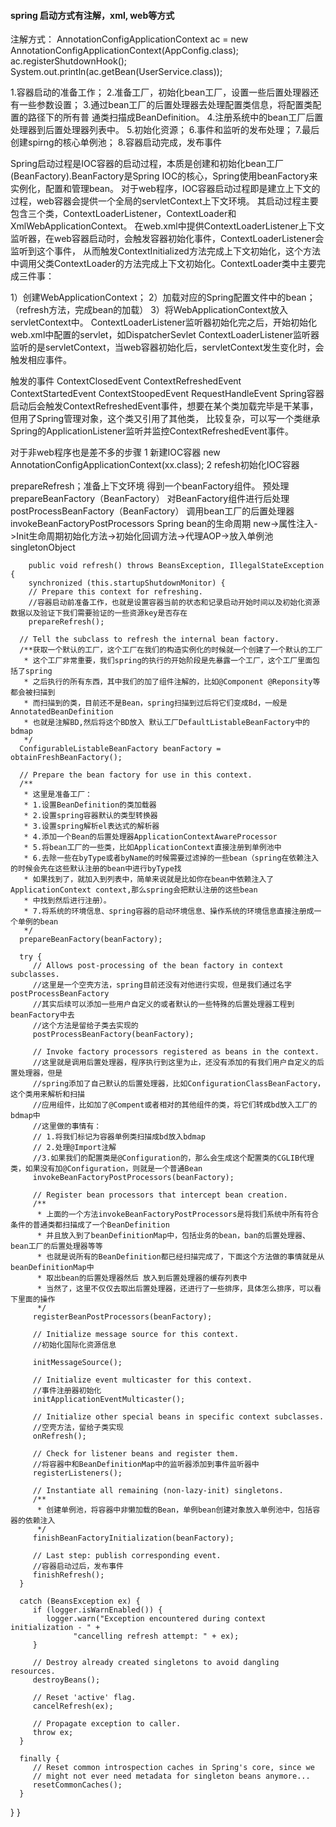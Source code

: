 #### spring 启动方式有注解，xml, web等方式

注解方式：
AnnotationConfigApplicationContext ac = new AnnotationConfigApplicationContext(AppConfig.class);
ac.registerShutdownHook();
System.out.println(ac.getBean(UserService.class));




1.容器启动的准备工作；
2.准备工厂，初始化bean工厂，设置一些后置处理器还有一些参数设置；
3.通过bean工厂的后置处理器去处理配置类信息，将配置类配置的路径下的所有普 通类扫描成BeanDefinition。
4.注册系统中的bean工厂后置处理器到后置处理器列表中。
5.初始化资源；
6.事件和监听的发布处理；
7.最后创建spirng的核心单例池；
8.容器启动完成，发布事件







Spring启动过程是IOC容器的启动过程，本质是创建和初始化bean工厂(BeanFactory).BeanFactory是Spring IOC的核心，Spring使用beanFactory来实例化，配置和管理bean。
对于web程序，IOC容器启动过程即是建立上下文的过程，web容器会提供一个全局的servletContext上下文环境。
其启动过程主要包含三个类，ContextLoaderListener，ContextLoader和XmlWebApplicationContext。
在web.xml中提供ContextLoaderListener上下文监听器，在web容器启动时，会触发容器初始化事件，ContextLoaderListener会监听到这个事件，
从而触发ContextInitialized方法完成上下文初始化，这个方法中调用父类ContextLoader的方法完成上下文初始化。ContextLoader类中主要完成三件事：

1）创建WebApplicationContext；
2）加载对应的Spring配置文件中的bean；（refresh方法，完成bean的加载）
3）将WebApplicationContext放入servletContext中。
ContextLoaderListener监听器初始化完之后，开始初始化web.xml中配置的servlet，如DispatcherSevlet
ContextLoaderListener监听器监听的是servletContext，当web容器初始化后，servletContext发生变化时，会触发相应事件。




触发的事件
ContextClosedEvent
ContextRefreshedEvent
ContextStartedEvent
ContextStoopedEvent
RequestHandleEvent
Spring容器启动后会触发ContextRefreshedEvent事件，想要在某个类加载完毕是干某事，但用了Spring管理对象，这个类又引用了其他类，
比较复杂，可以写一个类继承Spring的ApplicationListener监听并监控ContextRefreshedEvent事件。

对于非web程序也是差不多的步骤
1 新建IOC容器 new AnnotationConfigApplicationContext(xx.class);
2 refesh初始化IOC容器

prepareRefresh；准备上下文环境
得到一个beanFactory组件。
预处理 prepareBeanFactory（BeanFactory）
对BeanFactory组件进行后处理 postProcessBeanFactory（BeanFactory）
调用bean工厂的后置处理器 invokeBeanFactoryPostProcessors
Spring bean的生命周期
new->属性注入->Init生命周期初始化方法->初始化回调方法->代理AOP->放入单例池 singletonObject




        public void refresh() throws BeansException, IllegalStateException {
        synchronized (this.startupShutdownMonitor) {
        // Prepare this context for refreshing.
        //容器启动前准备工作，也就是设置容器当前的状态和记录启动开始时间以及初始化资源数据以及验证下我们需要验证的一些资源key是否存在
        prepareRefresh();

      // Tell the subclass to refresh the internal bean factory.
      /**获取一个默认的工厂，这个工厂在我们的构造实例化的时候就一个创建了一个默认的工厂
       * 这个工厂非常重要，我们spring的执行的开始阶段是先暴露一个工厂，这个工厂里面包括了spring
       * 之后执行的所有东西，其中我们的加了组件注解的，比如@Component @Reponsity等都会被扫描到
       * 而扫描到的类，目前还不是Bean，spring扫描到过后将它们变成Bd，一般是AnnotatedBeanDefinition
       * 也就是注解BD,然后将这个BD放入 默认工厂DefaultListableBeanFactory中的bdmap
       */
      ConfigurableListableBeanFactory beanFactory = obtainFreshBeanFactory();

      // Prepare the bean factory for use in this context.
      /**
       * 这里是准备工厂：
       * 1.设置BeanDefinition的类加载器
       * 2.设置spring容器默认的类型转换器
       * 3.设置spring解析el表达式的解析器
       * 4.添加一个Bean的后置处理器ApplicationContextAwareProcessor
       * 5.将bean工厂的一些类，比如ApplicationContext直接注册到单例池中
       * 6.去除一些在byType或者byName的时候需要过滤掉的一些bean（spring在依赖注入的时候会先在这些默认注册的bean中进行byType找
       * 如果找到了，就加入到列表中，简单来说就是比如你在bean中依赖注入了ApplicationContext context,那么spring会把默认注册的这些bean
       * 中找到然后进行注册）。
       * 7.将系统的环境信息、spring容器的启动环境信息、操作系统的环境信息直接注册成一个单例的bean
       */
      prepareBeanFactory(beanFactory);

      try {
         // Allows post-processing of the bean factory in context subclasses.
         //这里是一个空壳方法，spring目前还没有对他进行实现，但是我们通过名字postProcessBeanFactory
         //其实后续可以添加一些用户自定义的或者默认的一些特殊的后置处理器工程到beanFactory中去
         //这个方法是留给子类去实现的
         postProcessBeanFactory(beanFactory);

         // Invoke factory processors registered as beans in the context.
         //这里就是调用后置处理器，程序执行到这里为止，还没有添加的有我们用户自定义的后置处理器，但是
         //spring添加了自己默认的后置处理器，比如ConfigurationClassBeanFactory，这个类用来解析和扫描
         //应用组件，比如加了@Compent或者相对的其他组件的类，将它们转成bd放入工厂的bdmap中
         //这里做的事情有：
         // 1.将我们标记为容器单例类扫描成bd放入bdmap
         // 2.处理@Import注解
         //3.如果我们的配置类是@Configuration的，那么会生成这个配置类的CGLIB代理类，如果没有加@Configuration，则就是一个普通Bean
         invokeBeanFactoryPostProcessors(beanFactory);

         // Register bean processors that intercept bean creation.
         /**
          * 上面的一个方法invokeBeanFactoryPostProcessors是将我们系统中所有符合条件的普通类都扫描成了一个BeanDefinition
          * 并且放入到了beanDefinitionMap中，包括业务的bean，ban的后置处理器、bean工厂的后置处理器等等
          * 也就是说所有的BeanDefinition都已经扫描完成了，下面这个方法做的事情就是从beanDefinitionMap中
          * 取出bean的后置处理器然后 放入到后置处理器的缓存列表中
          * 当然了，这里不仅仅去取出后置处理器，还进行了一些排序，具体怎么排序，可以看下里面的操作
          */
         registerBeanPostProcessors(beanFactory);

         // Initialize message source for this context.
         //初始化国际化资源信息

         initMessageSource();

         // Initialize event multicaster for this context.
         //事件注册器初始化
         initApplicationEventMulticaster();

         // Initialize other special beans in specific context subclasses.
         //空壳方法，留给子类实现
         onRefresh();

         // Check for listener beans and register them.
         //将容器中和BeanDefinitionMap中的监听器添加到事件监听器中
         registerListeners();

         // Instantiate all remaining (non-lazy-init) singletons.
         /**
          * 创建单例池，将容器中非懒加载的Bean，单例bean创建对象放入单例池中，包括容器的依赖注入
          */
         finishBeanFactoryInitialization(beanFactory);

         // Last step: publish corresponding event.
         //容器启动过后，发布事件
         finishRefresh();
      }

      catch (BeansException ex) {
         if (logger.isWarnEnabled()) {
            logger.warn("Exception encountered during context initialization - " +
                  "cancelling refresh attempt: " + ex);
         }

         // Destroy already created singletons to avoid dangling resources.
         destroyBeans();

         // Reset 'active' flag.
         cancelRefresh(ex);

         // Propagate exception to caller.
         throw ex;
      }

      finally {
         // Reset common introspection caches in Spring's core, since we
         // might not ever need metadata for singleton beans anymore...
         resetCommonCaches();
      }
}
}









































